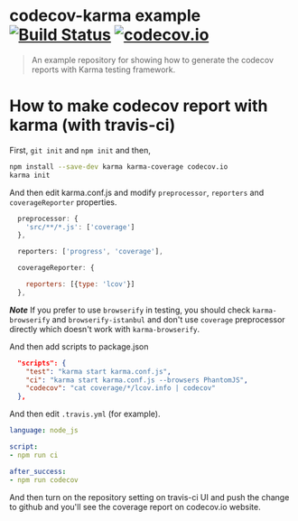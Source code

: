 # codecov-karma example [![Build Status](https://travis-ci.org/kt3k/codecov-karma-example.svg?branch=master)](https://travis-ci.org/kt3k/codecov-karma-example) [![codecov.io](http://codecov.io/github/kt3k/codecov-karma-example/coverage.svg?branch=master)](http://codecov.io/github/kt3k/codecov-karma-example?branch=master)

> An example repository for showing how to generate the codecov reports with Karma testing framework.

# How to make codecov report with karma (with travis-ci)

First, `git init` and `npm init` and then,

```sh
npm install --save-dev karma karma-coverage codecov.io
karma init
```

And then edit karma.conf.js and modify `preprocessor`, `reporters` and `coverageReporter` properties.
```js
  preprocessor: {
    'src/**/*.js': ['coverage']
  },

  reporters: ['progress', 'coverage'],

  coverageReporter: {

    reporters: [{type: 'lcov'}]
  }, 
```

***Note*** If you prefer to use `browserify` in testing, you should check `karma-browserify` and `browserify-istanbul` and don't use `coverage` preprocessor directly which doesn't work with `karma-browserify`.

And then add scripts to package.json
```json
  "scripts": {
    "test": "karma start karma.conf.js",
    "ci": "karma start karma.conf.js --browsers PhantomJS",
    "codecov": "cat coverage/*/lcov.info | codecov"
  },
```

And then edit `.travis.yml` (for example).
```yml
language: node_js

script:
- npm run ci

after_success:
- npm run codecov
```

And then turn on the repository setting on travis-ci UI and push the change to github and you'll see the coverage report on codecov.io website.
